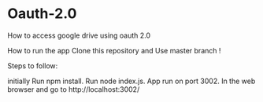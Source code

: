 # Oauth-2.0
How to access google drive using oauth 2.0

How to run the app
Clone this repository and Use master branch !

Steps to follow:

initially Run npm install.
Run node index.js.
App run on port 3002.
In the web browser and go to http://localhost:3002/
